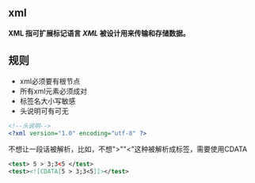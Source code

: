 ## xml

**XML 指可扩展标记语言 *XML* 被设计用来传输和存储数据。**



## 规则

- xml必须要有根节点
- 所有xml元素必须成对
- 标签名大小写敏感
- 头说明可有可无

~~~xml
<!--头说明-->
<?xml version="1.0" encoding="utf-8" ?>
~~~

不想让一段话被解析，比如，不想">""<"这种被解析成标签，需要使用CDATA

~~~xml
<test> 5 > 3;3<5 </test>
<test><![CDATA[5 > 3;3<5]]></test>
~~~

